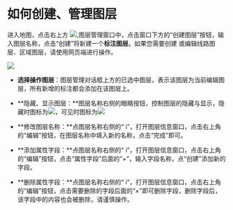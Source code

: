 # 如何创建、管理图层

进入地图，点击右上方 ![](https://pic.dituwuyou.com/map%2Fpicture%2Fmobile%2Flayers.png),图层管理窗口中，点击窗口下方的“创建图层”按钮，输入图层名称，点击“创建”将新建一个**标注图层**。如果您需要创建 或编辑线路图层、区域图层，请使用网页端进行操作。

![](https://pic.dituwuyou.com/map%2Fpicture%2Fmobile%2Fmnewlayers.jpg)


* **选择操作图层**：图层管理对话框上方的已选中图层，表示该图层为当前编辑图层，所有新增的标注都会添加在该图层上。

* **隐藏、显示图层：**图层名称右侧的眼睛按钮，控制图层的隐藏与显示，隐藏时图标为![](https://pic.dituwuyou.com/map%2Fpicture%2Fmobile%2Fbtn_yincang_press.png)，可见时图标为![](https://pic.dituwuyou.com/map%2Fpicture%2Ficon%2Fvisible.jpg)


* **修改图层名称：**点图层名称右侧的“ i”，打开图层信息窗口，点击右上角的“编辑”按钮，在图层名称中填入新的名称，点击“完成”即可。

* **添加属性字段：**点图层名称右侧的“ i”，打开图层信息窗口，点击右上角的“编辑”按钮，点击“属性字段”后面的“+”，输入字段名称，点“创建”添加新的字段。

* **删除属性字段：**点图层名称右侧的“ i”，打开图层信息窗口，点击右上角的“编辑”按钮，点击需要删除的字段后面的“×”即可删除字段，删除字段后，该字段中的内容也会被删除，请谨慎操作。

 

